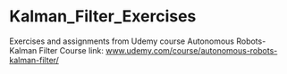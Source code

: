 # Kalman_Filter_Exercises

Exercises and assignments from Udemy course Autonomous Robots- Kalman Filter
Course link: www.udemy.com/course/autonomous-robots-kalman-filter/
